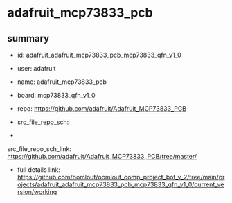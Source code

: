 # adafruit_mcp73833_pcb
 
## summary 
* id: adafruit_adafruit_mcp73833_pcb_mcp73833_qfn_v1_0
* user: adafruit
* name: adafruit_mcp73833_pcb
* board: mcp73833_qfn_v1_0
* repo: https://github.com/adafruit/Adafruit_MCP73833_PCB



* src_file_repo_sch: 
*
 src_file_repo_sch_link: https://github.com/adafruit/Adafruit_MCP73833_PCB/tree/master/
* full details link: https://github.com/oomlout/oomlout_oomp_project_bot_v_2/tree/main/projects/adafruit_adafruit_mcp73833_pcb_mcp73833_qfn_v1_0/current_version/working  






